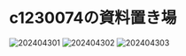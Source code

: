 c1230074の資料置き場
=====================================
![202404301](https://github.com/c1230074/gitbucket/assets/167754312/0682c90d-da04-4c18-8df3-42e9d4fa1d47)
![202404302](https://github.com/c1230074/gitbucket/assets/167754312/ca077793-c704-45a2-9554-081a14181ede)
![202404303](https://github.com/c1230074/gitbucket/assets/167754312/91b653c5-ed5e-4423-86bd-83d8abb4b67a)
